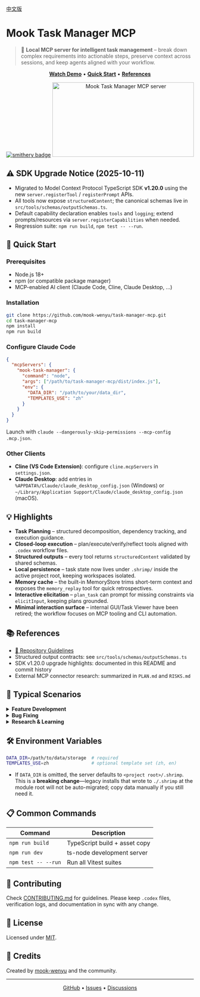 [中文版](README.md)

# Mook Task Manager MCP

> 🤖 **Local MCP server for intelligent task management** – break down complex requirements into actionable steps, preserve context across sessions, and keep agents aligned with your workflow.

<div align="center">

**[Watch Demo](https://www.youtube.com/watch?v=Arzu0lV09so)** • **[Quick Start](#-quick-start)** • **[References](#-references)**

[![smithery badge](https://smithery.ai/badge/@mook-wenyu/task-manager-mcp)](https://smithery.ai/server/@mook-wenyu/task-manager-mcp)
<a href="https://glama.ai/mcp/servers/@mook-wenyu/task-manager-mcp"><img width="380" height="200" src="https://glama.ai/mcp/servers/@mook-wenyu/task-manager-mcp/badge" alt="Mook Task Manager MCP server" /></a>

</div>

## ⚠️ SDK Upgrade Notice (2025-10-11)
- Migrated to Model Context Protocol TypeScript SDK **v1.20.0** using the new `server.registerTool` / `registerPrompt` APIs.
- All tools now expose `structuredContent`; the canonical schemas live in `src/tools/schemas/outputSchemas.ts`.
- Default capability declaration enables `tools` and `logging`; extend prompts/resources via `server.registerCapabilities` when needed.
- Regression suite: `npm run build`, `npm test -- --run`.

## 🚀 Quick Start

### Prerequisites
- Node.js 18+
- npm (or compatible package manager)
- MCP-enabled AI client (Claude Code, Cline, Claude Desktop, ...)

### Installation
```bash
git clone https://github.com/mook-wenyu/task-manager-mcp.git
cd task-manager-mcp
npm install
npm run build
```

### Configure Claude Code
```json
{
  "mcpServers": {
    "mook-task-manager": {
      "command": "node",
      "args": ["/path/to/task-manager-mcp/dist/index.js"],
      "env": {
        "DATA_DIR": "/path/to/your/data_dir",
        "TEMPLATES_USE": "zh"
      }
    }
  }
}
```
Launch with `claude --dangerously-skip-permissions --mcp-config .mcp.json`.

### Other Clients
- **Cline (VS Code Extension)**: configure `cline.mcpServers` in `settings.json`.
- **Claude Desktop**: add entries in `%APPDATA%/Claude/claude_desktop_config.json` (Windows) or `~/Library/Application Support/Claude/claude_desktop_config.json` (macOS).

## 💡 Highlights
- **Task Planning** – structured decomposition, dependency tracking, and execution guidance.
- **Closed-loop execution** – plan/execute/verify/reflect tools aligned with `.codex` workflow files.
- **Structured outputs** – every tool returns `structuredContent` validated by shared schemas.
- **Local persistence** – task state now lives under `.shrimp/` inside the active project root, keeping workspaces isolated.
- **Memory cache** – the built-in MemoryStore trims short-term context and exposes the `memory_replay` tool for quick retrospectives.
- **Interactive elicitation** – `plan_task` can prompt for missing constraints via `elicitInput`, keeping plans grounded.
- **Minimal interaction surface** – internal GUI/Task Viewer have been retired; the workflow focuses on MCP tooling and CLI automation.
## 📚 References
- [📝 Repository Guidelines](AGENTS.md)
- Structured output contracts: see `src/tools/schemas/outputSchemas.ts`
- SDK v1.20.0 upgrade highlights: documented in this README and commit history
- External MCP connector research: summarized in `PLAN.md` and `RISKS.md`

## 🎯 Typical Scenarios
<details>
<summary><b>Feature Development</b></summary>

```
Plan: "plan task: add user authentication with JWT"
Execute: "execute task"
```
</details>

<details>
<summary><b>Bug Fixing</b></summary>

```
Plan: "plan task: fix memory leak"
Continuous: "continuous mode"
```
</details>

<details>
<summary><b>Research & Learning</b></summary>

```
Research: "research: compare React vs Vue"
Plan: "plan task: migrate component"
```
</details>

## 🛠️ Environment Variables
```bash
DATA_DIR=/path/to/data/storage  # required
TEMPLATES_USE=zh                # optional template set (zh, en)
```
- If `DATA_DIR` is omitted, the server defaults to `<project root>/.shrimp`. This is a **breaking change**—legacy installs that wrote to `./.shrimp` at the module root will not be auto-migrated; copy data manually if you still need it.

## 📋 Common Commands
| Command | Description |
|---------|-------------|
| `npm run build` | TypeScript build + asset copy |
| `npm run dev` | ts-node development server |
| `npm test -- --run` | Run all Vitest suites |

## 🤝 Contributing

Check [CONTRIBUTING.md](CONTRIBUTING.md) for guidelines. Please keep `.codex` files, verification logs, and documentation in sync with any change.

## 📄 License
Licensed under [MIT](LICENSE).

## 🌟 Credits
Created by [mook-wenyu](https://github.com/mook-wenyu) and the community.

---

<p align="center">
  <a href="https://github.com/mook-wenyu/task-manager-mcp">GitHub</a> •
  <a href="https://github.com/mook-wenyu/task-manager-mcp/issues">Issues</a> •
  <a href="https://github.com/mook-wenyu/task-manager-mcp/discussions">Discussions</a>
</p>
